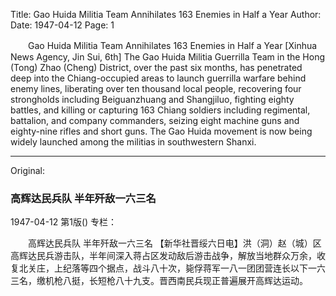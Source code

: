 Title: Gao Huida Militia Team Annihilates 163 Enemies in Half a Year
Author:
Date: 1947-04-12
Page: 1

　　Gao Huida Militia Team
    Annihilates 163 Enemies in Half a Year
    [Xinhua News Agency, Jin Sui, 6th] The Gao Huida Militia Guerrilla Team in the Hong (Tong) Zhao (Cheng) District, over the past six months, has penetrated deep into the Chiang-occupied areas to launch guerrilla warfare behind enemy lines, liberating over ten thousand local people, recovering four strongholds including Beiguanzhuang and Shangjiluo, fighting eighty battles, and killing or capturing 163 Chiang soldiers including regimental, battalion, and company commanders, seizing eight machine guns and eighty-nine rifles and short guns. The Gao Huida movement is now being widely launched among the militias in southwestern Shanxi.



<hr /> 

Original: 


### 高辉达民兵队  半年歼敌一六三名

1947-04-12
第1版()
专栏：

　　高辉达民兵队
    半年歼敌一六三名
    【新华社晋绥六日电】洪（洞）赵（城）区高辉达民兵游击队，半年间深入蒋占区发动敌后游击战争，解放当地群众万余，收复北关庄，上纪落等四个据点，战斗八十次，毙俘蒋军一八一团团营连长以下一六三名，缴机枪八挺，长短枪八十九支。晋西南民兵现正普遍展开高辉达运动。
